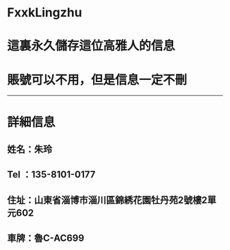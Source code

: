 # FxxkLingzhu
# 這裏永久儲存這位高雅人的信息
# 賬號可以不用，但是信息一定不刪
---
# 詳細信息
## 姓名：朱玲
## Tel ：135-8101-0177
## 住址：山東省淄博市淄川區錦綉花園牡丹苑2號樓2單元602
## 車牌：魯C-AC699
